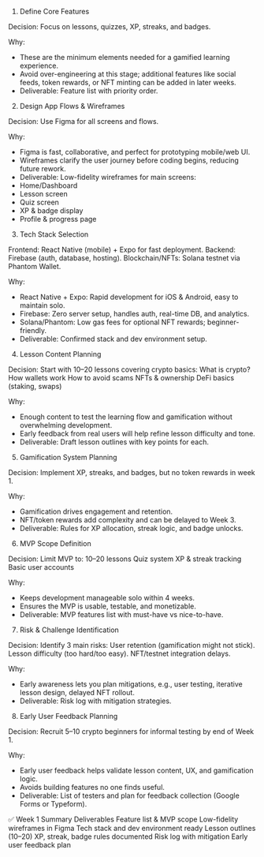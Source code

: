 1. Define Core Features

Decision: Focus on lessons, quizzes, XP, streaks, and badges.

Why:
- These are the minimum elements needed for a gamified learning experience.
- Avoid over-engineering at this stage; additional features like social feeds, token rewards, or NFT minting can be added in later weeks.
- Deliverable: Feature list with priority order.

2. Design App Flows & Wireframes

Decision: Use Figma for all screens and flows.

Why:
- Figma is fast, collaborative, and perfect for prototyping mobile/web UI.
- Wireframes clarify the user journey before coding begins, reducing future rework.
- Deliverable: Low-fidelity wireframes for main screens:
- Home/Dashboard
- Lesson screen
- Quiz screen
- XP & badge display
- Profile & progress page

3. Tech Stack Selection

Frontend: React Native (mobile) + Expo for fast deployment.
Backend: Firebase (auth, database, hosting).
Blockchain/NFTs: Solana testnet via Phantom Wallet.

Why:
- React Native + Expo: Rapid development for iOS & Android, easy to maintain solo.
- Firebase: Zero server setup, handles auth, real-time DB, and analytics.
- Solana/Phantom: Low gas fees for optional NFT rewards; beginner-friendly.
- Deliverable: Confirmed stack and dev environment setup.

4. Lesson Content Planning

Decision: Start with 10–20 lessons covering crypto basics:
What is crypto?
How wallets work
How to avoid scams
NFTs & ownership
DeFi basics (staking, swaps)

Why:
- Enough content to test the learning flow and gamification without overwhelming development.
- Early feedback from real users will help refine lesson difficulty and tone.
- Deliverable: Draft lesson outlines with key points for each.

5. Gamification System Planning

Decision: Implement XP, streaks, and badges, but no token rewards in week 1.

Why:
- Gamification drives engagement and retention.
- NFT/token rewards add complexity and can be delayed to Week 3.
- Deliverable: Rules for XP allocation, streak logic, and badge unlocks.

6. MVP Scope Definition

Decision: Limit MVP to:
10–20 lessons
Quiz system
XP & streak tracking
Basic user accounts

Why:
- Keeps development manageable solo within 4 weeks.
- Ensures the MVP is usable, testable, and monetizable.
- Deliverable: MVP features list with must-have vs nice-to-have.

7. Risk & Challenge Identification

Decision: Identify 3 main risks:
User retention (gamification might not stick).
Lesson difficulty (too hard/too easy).
NFT/testnet integration delays.

Why:
- Early awareness lets you plan mitigations, e.g., user testing, iterative lesson design, delayed NFT rollout.
- Deliverable: Risk log with mitigation strategies.

8. Early User Feedback Planning

Decision: Recruit 5–10 crypto beginners for informal testing by end of Week 1.

Why:
- Early user feedback helps validate lesson content, UX, and gamification logic.
- Avoids building features no one finds useful.
- Deliverable: List of testers and plan for feedback collection (Google Forms or Typeform).

✅ Week 1 Summary Deliverables
Feature list & MVP scope
Low-fidelity wireframes in Figma
Tech stack and dev environment ready
Lesson outlines (10–20)
XP, streak, badge rules documented
Risk log with mitigation
Early user feedback plan
